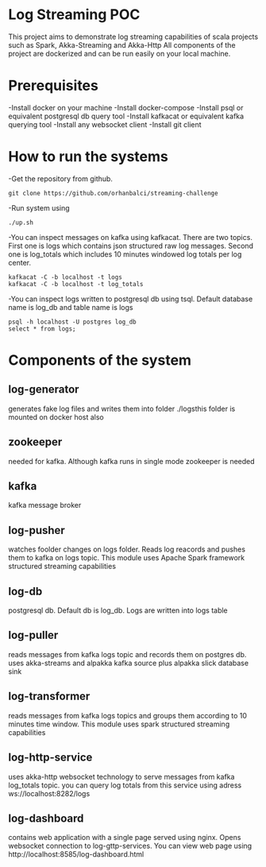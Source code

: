# Log Streaming POC
This project aims to demonstrate log streaming capabilities of scala projects such as Spark, Akka-Streaming and Akka-Http
All components of the project are dockerized and can be run easily on your local machine.

# Prerequisites
-Install docker on your machine
-Install docker-compose
-Install psql or equivalent postgresql db query tool
-Install kafkacat or equivalent kafka querying tool
-Install any websocket client
-Install git client 

# How to run the systems
-Get the repository from github. 
```
git clone https://github.com/orhanbalci/streaming-challenge
```
-Run system using 
```
./up.sh
```
-You can inspect messages on kafka using kafkacat. There are two topics. First one is logs
which contains json structured raw log messages. Second one is log_totals which includes
10 minutes windowed log totals per log center. 

```
kafkacat -C -b localhost -t logs
kafkacat -C -b localhost -t log_totals
```

-You can inspect logs written to postgresql db using tsql. Default database name is log_db
and table name is logs
```
psql -h localhost -U postgres log_db
select * from logs;
```

# Components of the system

## log-generator
generates fake log files and writes them into folder ./logsthis folder is mounted on docker host also

## zookeeper 
needed for kafka. Although kafka runs in single mode zookeeper is needed

## kafka 
kafka message broker

## log-pusher 
watches foolder changes on logs folder. Reads log reacords and pushes them to kafka on logs topic. This module uses Apache Spark framework structured streaming capabilities

## log-db 
postgresql db. Default db is log_db. Logs are written into logs table

## log-puller 
reads messages from kafka logs topic and records them on postgres db. uses akka-streams and alpakka kafka source plus alpakka slick database sink

## log-transformer 
reads messages from kafka logs topics and groups them according to 10 minutes time window. This module uses spark structured streaming capabilities

## log-http-service 
uses akka-http websocket technology to serve messages from kafka log_totals topic. you can query log totals
from this service using adress ws://localhost:8282/logs

## log-dashboard
contains web application with a single page served using nginx. Opens websocket connection to log-gttp-services. 
You can view web page using http://localhost:8585/log-dashboard.html



